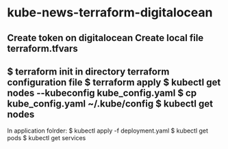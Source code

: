 # kube-news-terraform-digitalocean
Create token on digitalocean
Create local file terraform.tfvars
--
$ terraform init in directory terraform configuration file
$ terraform apply
$ kubectl get nodes --kubeconfig kube_config.yaml 
$ cp kube_config.yaml ~/.kube/config
$ kubectl get nodes
--
In application folrder:
$ kubectl apply -f deployment.yaml 
$ kubectl get pods
$ kubectl get services
